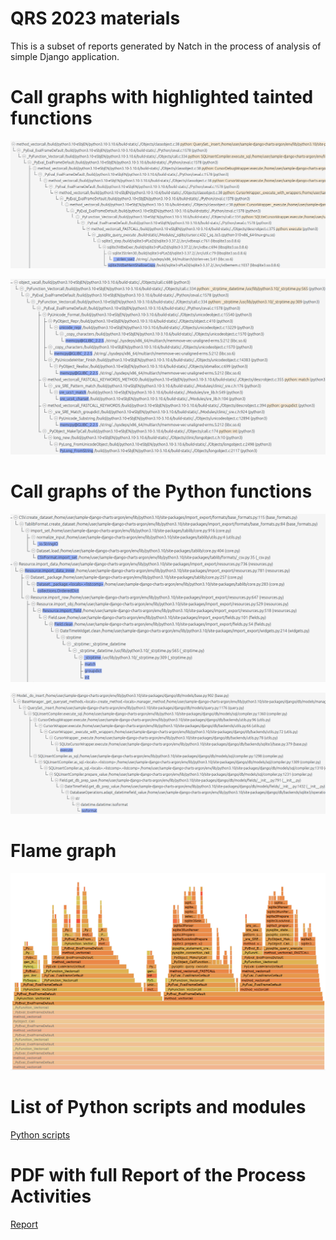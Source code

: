 # QRS 2023 materials

This is a subset of reports generated by Natch in the process of analysis of simple Django application.

# Call graphs with highlighted tainted functions

![](callstack1.png)

![](callstack2.png)

# Call graphs of the Python functions

![](python_callstack1.png)

![](python_callstack2.png)

# Flame graph

![](flamegraph.png)

# List of Python scripts and modules

[Python scripts](scripts.md)

# PDF with full Report of the Process Activities

[Report](report-django-18-7-2023.pdf)
